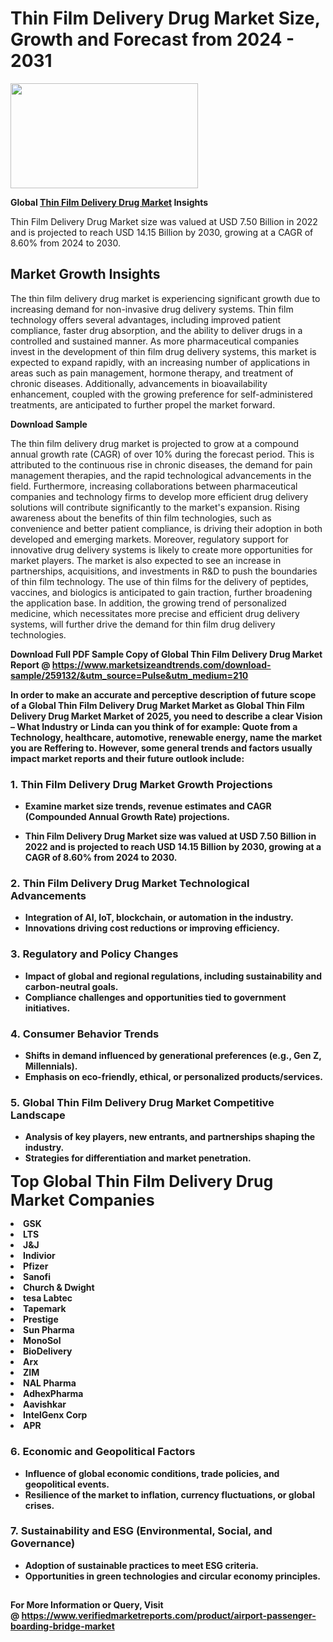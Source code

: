 <H1>Thin Film Delivery Drug Market Size, Growth and Forecast from 2024 - 2031</H1><img class="aligncenter size-medium wp-image-584254" src="https://thirdeyenews.in/wp-content/uploads/2024/09/Global-Market-Research-300x168.jpeg" alt="" width="300" height="168" /><p><strong>Global&nbsp;<a href="https://www.marketsizeandtrends.com/download-sample/259132/&amp;utm_source=Pulse&amp;utm_medium=210">Thin Film Delivery Drug Market</a> Insights</strong></p><p>Thin Film Delivery Drug Market size was valued at USD 7.50 Billion in 2022 and is projected to reach USD 14.15 Billion by 2030, growing at a CAGR of 8.60% from 2024 to 2030.</p><p><h2>Market Growth Insights</h2> <p>The thin film delivery drug market is experiencing significant growth due to increasing demand for non-invasive drug delivery systems. Thin film technology offers several advantages, including improved patient compliance, faster drug absorption, and the ability to deliver drugs in a controlled and sustained manner. As more pharmaceutical companies invest in the development of thin film drug delivery systems, this market is expected to expand rapidly, with an increasing number of applications in areas such as pain management, hormone therapy, and treatment of chronic diseases. Additionally, advancements in bioavailability enhancement, coupled with the growing preference for self-administered treatments, are anticipated to further propel the market forward.</p> <p><strong>Download Sample</strong></p> <p>The thin film delivery drug market is projected to grow at a compound annual growth rate (CAGR) of over 10% during the forecast period. This is attributed to the continuous rise in chronic diseases, the demand for pain management therapies, and the rapid technological advancements in the field. Furthermore, increasing collaborations between pharmaceutical companies and technology firms to develop more efficient drug delivery solutions will contribute significantly to the market's expansion. Rising awareness about the benefits of thin film technologies, such as convenience and better patient compliance, is driving their adoption in both developed and emerging markets. Moreover, regulatory support for innovative drug delivery systems is likely to create more opportunities for market players. The market is also expected to see an increase in partnerships, acquisitions, and investments in R&D to push the boundaries of thin film technology. The use of thin films for the delivery of peptides, vaccines, and biologics is anticipated to gain traction, further broadening the application base. In addition, the growing trend of personalized medicine, which necessitates more precise and efficient drug delivery systems, will further drive the demand for thin film drug delivery technologies. <p><strong></p><p><span class=""><strong>Download Full PDF Sample Copy of Global Thin Film Delivery Drug Market Report</strong> @ <a href="https://www.marketsizeandtrends.com/download-sample/259132/&amp;utm_source=Pulse&amp;utm_medium=210" target="_blank">https://www.marketsizeandtrends.com/download-sample/259132/&amp;utm_source=Pulse&amp;utm_medium=210</a></span></p><p>In order to make an accurate and perceptive description of future scope of a Global&nbsp;Thin Film Delivery Drug Market Market as Global&nbsp;Thin Film Delivery Drug Market Market of 2025, you need to describe a clear Vision &ndash; What Industry or Linda can you think of for example: Quote from a Technology, healthcare, automotive, renewable energy, name the market you are Reffering to. However, some general trends and factors usually impact market reports and their future outlook include:</p><h3>1.&nbsp;<strong>Thin Film Delivery Drug Market Growth Projections</strong></h3><ul><li>Examine market size trends, revenue estimates and CAGR (Compounded Annual Growth Rate) projections.</li><li><p>Thin Film Delivery Drug Market size was valued at USD 7.50 Billion in 2022 and is projected to reach USD 14.15 Billion by 2030, growing at a CAGR of 8.60% from 2024 to 2030.</p></li></ul><h3>2.&nbsp;<strong>Thin Film Delivery Drug Market Technological Advancements</strong></h3><ul><li>Integration of AI, IoT, blockchain, or automation in the industry.</li><li>Innovations driving cost reductions or improving efficiency.</li></ul><h3>3.&nbsp;<strong>Regulatory and Policy Changes</strong></h3><ul><li>Impact of global and regional regulations, including sustainability and carbon-neutral goals.</li><li>Compliance challenges and opportunities tied to government initiatives.</li></ul><h3>4.&nbsp;<strong>Consumer Behavior Trends</strong></h3><ul><li>Shifts in demand influenced by generational preferences (e.g., Gen Z, Millennials).</li><li>Emphasis on eco-friendly, ethical, or personalized products/services.</li></ul><h3>5.&nbsp;<strong>Global Thin Film Delivery Drug Market Competitive Landscape</strong></h3><ul><li>Analysis of key players, new entrants, and partnerships shaping the industry.</li><li>Strategies for differentiation and market penetration.</li></ul><p data-pm-slice="1 1 []"><span style="color: inherit; font-family: inherit; font-size: 25px;">Top Global Thin Film Delivery Drug Market Companies</span></p><div class="" data-test-id=""><p><li>GSK</li><li> LTS</li><li> J&J</li><li> Indivior</li><li> Pfizer</li><li> Sanofi</li><li> Church & Dwight</li><li> tesa Labtec</li><li> Tapemark</li><li> Prestige</li><li> Sun Pharma</li><li> MonoSol</li><li> BioDelivery</li><li> Arx</li><li> ZIM</li><li> NAL Pharma</li><li> AdhexPharma</li><li> Aavishkar</li><li> IntelGenx Corp</li><li> APR</li></p></div><h3>6.&nbsp;<strong>Economic and Geopolitical Factors</strong></h3><ul><li>Influence of global economic conditions, trade policies, and geopolitical events.</li><li>Resilience of the market to inflation, currency fluctuations, or global crises.</li></ul><h3>7.&nbsp;<strong>Sustainability and ESG (Environmental, Social, and Governance)</strong></h3><ul><li>Adoption of sustainable practices to meet ESG criteria.</li><li>Opportunities in green technologies and circular economy principles.</li></ul><h2><strong style="font-size: 14px;">For More Information or Query, Visit @&nbsp;</strong><a style="background-color: #ffffff; font-size: 14px;" href="https://www.marketsizeandtrends.com/report/thin-film-delivery-drug-market/" target="_blank">https://www.verifiedmarketreports.com/product/airport-passenger-boarding-bridge-market</a></h2>
